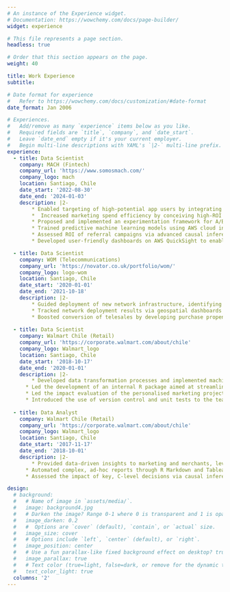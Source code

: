 ```yaml
---
# An instance of the Experience widget.
# Documentation: https://wowchemy.com/docs/page-builder/
widget: experience

# This file represents a page section.
headless: true

# Order that this section appears on the page.
weight: 40

title: Work Experience
subtitle:

# Date format for experience
#   Refer to https://wowchemy.com/docs/customization/#date-format
date_format: Jan 2006

# Experiences.
#   Add/remove as many `experience` items below as you like.
#   Required fields are `title`, `company`, and `date_start`.
#   Leave `date_end` empty if it's your current employer.
#   Begin multi-line descriptions with YAML's `|2-` multi-line prefix.
experience:
  - title: Data Scientist
    company: MACH (Fintech)
    company_url: 'https://www.somosmach.com/'
    company_logo: mach
    location: Santiago, Chile
    date_start: '2022-08-30'
    date_end: '2024-01-03'
    description: |2-
        * Enabled targeting of high-potential app users by integrating PySpark machine learning models with CRM data through SQL pipelines on Apache Airflow.
        *  Increased marketing spend efficiency by conceiving high-ROI initiatives through ideation and A/B testing process, leveraging Amplitude reports and agile methodologies.
        * Proposed and implemented an experimentation framework for A/B testing best practices.
        * Trained predictive machine learning models using AWS cloud infrastructure (SageMaker, Athena and Glue) and PySpark.
        * Assessed ROI of referral campaigns via advanced causal inference techniques when A/B Testing was not feasible.
        * Developed user-friendly dashboards on AWS QuickSight to enable C-level executives to conduct simulations and what-if analysis for promotional campaigns on our app home screen.

  - title: Data Scientist
    company: WOM (Telecommunications)
    company_url: 'https://novator.co.uk/portfolio/wom/'
    company_logo: logo-wom
    location: Santiago, Chile
    date_start: '2020-01-01'
    date_end: '2021-10-18'
    description: |2-
        * Guided deployment of new network infrastructure, identifying areas where upgrades would reduce churn the most.
        * Tracked network deployment results via geospatial dashboards blending network KQIs with churn and NPS metrics.
        * Boosted conversion of telesales by developing purchase propensity predictive models with LightGBM.
        
  - title: Data Scientist
    company: Walmart Chile (Retail)
    company_url: 'https://corporate.walmart.com/about/chile'
    company_logo: Walmart_logo
    location: Santiago, Chile
    date_start: '2018-10-17'
    date_end: '2020-01-01'
    description: |2-
        * Developed data transformation processes and implemented machine learning models that allowed the deployment of a personalized marketing strategy for the company's most important local brand. This included the development of churn models and clustering on transactional data.
      * Led the development of an internal R package aimed at streamlining processes and accelerating deliveries in our area (find out more [here](https://cv.franciscoyira.com/project/walmart-chile-r-package/)).
      * Led the impact evaluation of the personalised marketing project by designing, implementing, and supervising A/B tests, in close collaboration with the CRM Ops team. This included devising solutions for increasing statistical power in contexts of small treatment effects.
      * Introduced the use of version control and unit tests to the team.
    
  - title: Data Analyst
    company: Walmart Chile (Retail)
    company_url: 'https://corporate.walmart.com/about/chile'
    company_logo: Walmart_logo
    location: Santiago, Chile
    date_start: '2017-11-17'
    date_end: '2018-10-01'
    description: |2-
        * Provided data-driven insights to marketing and merchants, leveraging econometrics and clear storytelling.
      * Automated complex, ad-hoc reports through R Markdown and Tableau, increasing throughput of our team.
      * Assessed the impact of key, C-level decisions via causal inference techniques such as Difference in Differences.

design:
  # background:
  #   # Name of image in `assets/media/`.
  #   image: background4.jpg
  #   # Darken the image? Range 0-1 where 0 is transparent and 1 is opaque.
  #   image_darken: 0.2
  #   #  Options are `cover` (default), `contain`, or `actual` size.
  #   image_size: cover
  #   # Options include `left`, `center` (default), or `right`.
  #   image_position: center
  #   # Use a fun parallax-like fixed background effect on desktop? true/false
  #   image_parallax: true
  #   # Text color (true=light, false=dark, or remove for the dynamic theme color).
  #   text_color_light: true
  columns: '2'
---
```

